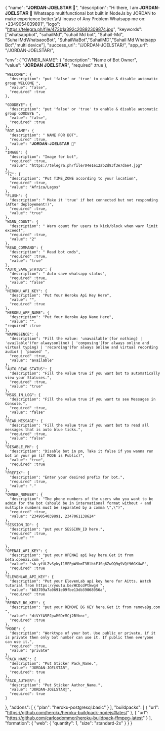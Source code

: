 {
  "name": "𝐉𝐎𝐑𝐃𝐀𝐍-𝐉𝐎𝐄𝐋𝐒𝐓𝐀𝐑 🤖",
  "description": "Hi there, I am 𝐉𝐎𝐑𝐃𝐀𝐍-𝐉𝐎𝐄𝐋𝐒𝐓𝐀𝐑 🤖  Whatsapp multifunctional bot built in NodeJs by JORDAN to make experience better.\n\t Incase of Any Problem Whatsapp me on: +2349054039891",
  "logo": "https://telegra.ph/file/473b1a392c20882309874.jpg",
  "keywords": ["whatsappbot", "suhailMd", "suhail Md bot", "Suhail-Md", "SuhailMdWhatsaooBot", "SuhailWaBot","SuhailMD","Suhail Md Whatsapp Bot","multi device"],
  "success_url": "/JORDAN-JOELSTAR/",
  "app_url": "/JORDAN-JOELSTAR/",

  "env": {
    "OWNER_NAME": {
      "description": "Name of Bot Owner",    
      "value": "𝐉𝐎𝐑𝐃𝐀𝐍 𝐉𝐎𝐄𝐋𝐒𝐓𝐀𝐑",
      "required" :true
    },   

    "WELCOME": {
      "description": "put 'false' or 'true' to enable & disable automatic group WELCOME ",
      "value": "false",
      "required" :true
    },

    "GOODBYE": {
      "description": "put 'false' or 'true' to enable & disable automatic group GOODBYE ",
      "value": "false",
      "required" :true
    },
    "BOT_NAME": {
      "description": " NAME FOR BOT",
      "required" :true,    
      "value": "𝐉𝐎𝐑𝐃𝐀𝐍-𝐉𝐎𝐄𝐋𝐒𝐓𝐀𝐑 🤖"
    }, 
    "IMAGE": {
      "description": "Image for bot",
      "required" :true,    
      "value": "https://telegra.ph/file/04e1e12ab2d93f3e7dae4.jpg"
    }, 
    "TZ": {
      "description": "Put TIME_ZONE according to your location",
      "required" :true,    
      "value": "Africa/Lagos"
    },  
    "FLUSH": {
      "description": " Make it 'true' if bot connected but not responding (After deployement!)",
      "required" :true,    
      "value": "true"
    }, 
    "WARN_COUNT": {
      "description": " Warn count for users to kick/block when warn limit exceed!",
      "required" :true,    
      "value": "2"
    }, 
    "READ_COMMAND": {
      "description": " Read bot cmds",
      "required" :true,    
      "value": "true"
    }, 
    "AUTO_SAVE_STATUS": {
      "description": " Auto save whatsapp status", 
      "required" :true,   
      "value": "false"
    }, 
    "HEROKU_API_KEY": {
      "description": "Put Your Heroku Api Key Here",
      "value": "",
      "required" :true 
    },   
    "HEROKU_APP_NAME": {
      "description": "Put Your Heroku App Name Here",
      "value": "",
    "required" :true
    }, 
    "WAPRESENCE": {
      "description": "Fill the value: 'unavailable'(for nothing) | 'available'(for alwaysonline) | 'composing'(for always online and virtual typing) | 'recording'(for always online and virtual recording audio) | 'paused' ",
      "required" :true,
      "value": "available"
    },
    "AUTO_READ_STATUS": {
      "description": "Fill the value true if you want bot to automatically view your Statuses.",
      "required" :true,
      "value": "true"
    }, 
    "MSGS_IN_LOG": {
      "description": "Fill the value true if you want to see Messages in Console.",
      "required" :true,
      "value": "false"
    },
    "READ_MESSAGE": {
      "description": "Fill the value true if you want bot to read all messages that is auto blue ticks.",
      "required" :true,
      "value": "false"
    },
    "DISABLE_PM": {
      "description": "Disable bot in pm, Take it false if you wanna run bot in your pm (if MODE is Public)",
      "value": "true",
      "required" :true
    },
    "PREFIX": {
      "description": "Enter your desired prefix for bot.",
      "required" :true,
      "value": "."
    },
    "OWNER_NUMBER": {
      "description": "The phone numbers of the users who you want to be admin for the bot (should be in international format without + and multiple numbers must be separated by a comma \",\")",
      "required" :true,
      "value": "2349054039891, 2347061138624"
    },
    "SESSION_ID": {
      "description": "put your SESSION_ID here.",
      "required" :true,
      "value": ""

    },
    "OPENAI_API_KEY": {
      "description": "put your OPENAI api key here.Get it from beta.openai.com ",
      "value": "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",
      "required" :true
    }, 
    "ELEVENLAB_API_KEY": {
      "description": "Put your ElevenLab api key here for Aitts. Watch tutorial from https://youtu.be/HCDcdPtkwg4 ",
      "value": "b83709a7a0691e09fbe13db39068056a",
      "required" :true
    }, 
    "REMOVE_BG_KEY": {
      "description": "put your REMOVE BG KEY here.Get it from removeBg.com ",
      "value": "diVYfA5PJpwMSDrMCj2BYbnc",
      "required" :true
    },
    "MODE": {
      "description": "Worktype of your bot. Use public or private, if it is private then only bot number can use it. If public then everyone can use it.",
      "required" :true,
      "value": "private"
    },
    "PACK_NAME": {
      "description": "Put Sticker Pack_Name.",
      "value": "𝙹𝙾𝚁𝙳𝙰𝙽-𝙹𝙾𝙴𝙻𝚂𝚃𝙰𝚁",
      "required": true 
    },
    "PACK_AUTHER": {
      "description": "Put Sticker Author_Name.",
      "value": "𝙹𝙾𝚁𝙳𝙰𝙽-𝙹𝙾𝙴𝙻𝚂𝚃𝙰𝚁🤖",
      "required": true 
    }
  }, 
  "addons": [
    {
      "plan": "heroku-postgresql:basic"
    } 
  ],
  "buildpacks": [
    { "url": "https://github.com/heroku/heroku-buildpack-nodejs#latest" },
    { "url": "https://github.com/carlosdommor/heroku-buildpack-ffmpeg-latest" }
  ],
  "formation": {
      "web": {
          "quantity": 1,
          "size": "standard-2x"
      }
  }
}